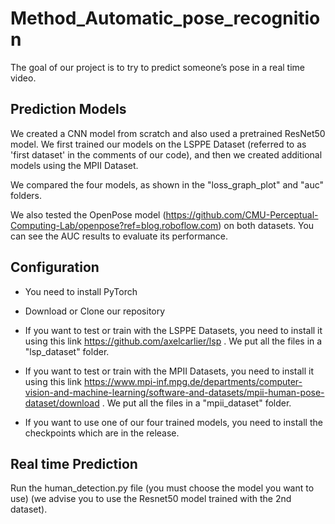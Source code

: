 # Method_Automatic_pose_recognition

The goal of our project is to try to predict someone’s pose in a real time video. 

## Prediction Models
We created a CNN model from scratch and also used a pretrained ResNet50 model. We first trained our models on the LSPPE Dataset (referred to as 'first dataset' in the comments of our code), and then we created additional models using the MPII Dataset.

We compared the four models, as shown in the "loss_graph_plot" and "auc" folders.

We also tested the OpenPose model (https://github.com/CMU-Perceptual-Computing-Lab/openpose?ref=blog.roboflow.com) on both datasets. You can see the AUC results to evaluate its performance.

## Configuration 

- You need to install PyTorch

- Download or Clone our repository

- If you want to test or train with the LSPPE Datasets, you need to install it using this link https://github.com/axelcarlier/lsp . We put all the files in a "lsp_dataset" folder.
- If you want to test or train with the MPII Datasets, you need to install it using this link https://www.mpi-inf.mpg.de/departments/computer-vision-and-machine-learning/software-and-datasets/mpii-human-pose-dataset/download . We put all the files in a "mpii_dataset" folder.

- If you want to use one of our four trained models, you need to install the checkpoints which are in the release.

## Real time Prediction 

Run the human_detection.py file (you must choose the model you want to use) (we advise you to use the Resnet50 model trained with the 2nd dataset).
